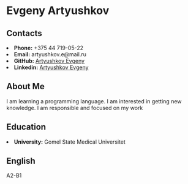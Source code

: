 <h1 id="artyushkov"><strong>Evgeny Artyushkov</strong></h1>
<h2 id="contacts"><strong>Contacts</strong><a class="anchorjs-link " href="#contacts" aria-label="Anchor" data-anchorjs-icon="" style="font: 1em / 1 anchorjs-icons; padding-left: 0.375em;"></a></h2>
<li><strong>Phone:</strong> +375 44 719-05-22</li>
<li><strong>Email:</strong> artyushkov.e@mail.ru</li>
<li><strong>GitHub:</strong> <a href="https://https://github.com/artyushkov">Artyushkov Evgeny</a></li>
<li><strong>Linkedin:</strong> <a href="https://https://www.linkedin.com/in/%D0%B5%D0%B2%D0%B3%D0%B5%D0%BD%D0%B8%D0%B9-%D0%B0%D1%80%D1%82%D1%8E%D1%88%D0%BA%D0%BE%D0%B2-63b195214">Artyushkov Evgeny</a></li>
<h2 id="about-me"><strong>About Me</strong><a class="anchorjs-link " href="#about-me" aria-label="Anchor" data-anchorjs-icon="" style="font: 1em / 1 anchorjs-icons; padding-left: 0.375em;"></a></h2>
I am learning a programming language. I am interested in getting new knowledge.
I am responsible and focused on my work
<h2 id="education"><strong>Education</strong><a class="anchorjs-link " href="#education" aria-label="Anchor" data-anchorjs-icon="" style="font: 1em / 1 anchorjs-icons; padding-left: 0.375em;"></a></h2>
<li><strong>University:</strong> Gomel State Medical Universitet </li>
<h2 id="english"><strong>English</strong><a class="anchorjs-link " href="#english" aria-label="Anchor" data-anchorjs-icon="" style="font: 1em / 1 anchorjs-icons; padding-left: 0.375em;"></a></h2>
А2-B1
